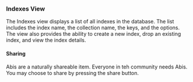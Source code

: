 <!-- markdownlint-disable MD041 -->

### Indexes View

The Indexes view displays a list of all indexes in the database. The list includes the index name, the collection name, the keys, and the options. The view also provides the ability to create a new index, drop an existing index, and view the index details.

#### Sharing

Abis are a naturally shareable item. Everyone in teh community needs Abis. You may choose to share by pressing the share button.
